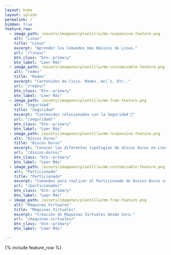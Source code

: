 ```yaml
---
layout: home
layout: splash
permalink: /
hidden: true
feature_row:
  - image_path: /assets/imagenes/plantilla/mm-responsive-feature.png
    alt: "Linux"
    title: "Linux"
    excerpt: "Aprender los Comandos más Básicos de Linux."
    url: "/linux/"
    btn_class: "btn--primary"
    btn_label: "Leer Más"
  - image_path: /assets/imagenes/plantilla/mm-customizable-feature.png
    alt: "redes"
    title: "Redes"
    excerpt: "Contenidos de Cisco. Redes. Acl´s. Etc.."
    url: "/redes/"
    btn_class: "btn--primary"
    btn_label: "Leer Más"
  - image_path: /assets/imagenes/plantilla/mm-free-feature.png
    alt: "Seguridad"
    title: "Seguridad"
    excerpt: "Contenidos relacionados con la Seguridad 🚧"
    url: "/seguridad/"
    btn_class: "btn--primary"
    btn_label: "Leer Más"
  - image_path: /assets/imagenes/plantilla/mm-responsive-feature.png
    alt: "Discos Duros"
    title: "Discos Duros"
    excerpt: "Conocer las diferentes tipologías de discos duros en Linux."
    url: "/discos-duros/"
    btn_class: "btn--primary"
    btn_label: "Leer Más"
  - image_path: /assets/imagenes/plantilla/mm-customizable-feature.png
    alt: "Particionado"
    title: "Particionado"
    excerpt: "Comandos para realizar el Particionado de Discos Duros sobre Linux."
    url: "/particionado/"
    btn_class: "btn--primary"
    btn_label: "Leer Más"
  - image_path: /assets/imagenes/plantilla/mm-free-feature.png
    alt: "Máquinas Virtuales"
    title: "Máquinas Virtuales"
    excerpt: "Creación de Máquinas Virtuales desde Cero."
    url: "/maquinas-virtuales/"
    btn_class: "btn--primary"
    btn_label: "Leer Más"  

---
```


{% include feature_row %}
